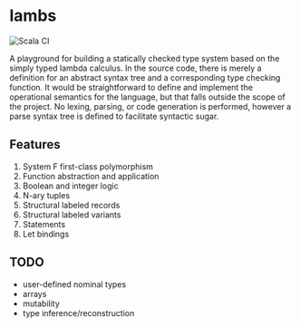 # lambs

![Scala CI](https://github.com/RaasAhsan/lambs/workflows/Scala%20CI/badge.svg)

A playground for building a statically checked type system based on the simply typed lambda calculus. In the source code, there is merely a definition for an abstract syntax tree and a corresponding type checking function. It would be straightforward to define and implement the operational semantics for the language, but that falls outside the scope of the project. No lexing, parsing, or code generation is performed, however a parse syntax tree is defined to facilitate syntactic sugar. 

## Features
1. System F first-class polymorphism
2. Function abstraction and application
3. Boolean and integer logic
4. N-ary tuples
5. Structural labeled records
6. Structural labeled variants
7. Statements
8. Let bindings

## TODO
- user-defined nominal types
- arrays
- mutability
- type inference/reconstruction
